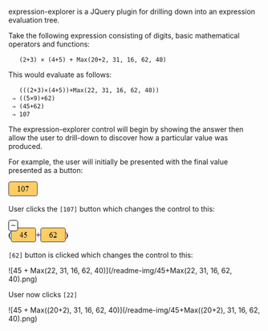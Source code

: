 expression-explorer is a JQuery plugin for drilling down into an expression evaluation tree.

Take the following expression consisting of digits, basic mathematical operators and functions:

       (2+3) × (4+5) + Max(20+2, 31, 16, 62, 40)
This would evaluate as follows:

       (((2+3)×(4+5))+Max(22, 31, 16, 62, 40))  
     ⇒ ((5×9)+62)  
     ⇒ (45+62)  
     ⇒ 107
The expression-explorer control will begin by showing the answer then allow the user to drill-down to discover how a particular value was produced.

For example, the user will initially be presented with the final value presented as a button:

![107](/readme-img/107.png)

User clicks the `[107]` button which changes the control to this:

![45+62](/readme-img/45+62.png)

`[62]` button is clicked which changes the control to this:

![45 + Max(22, 31, 16, 62, 40)](/readme-img/45+Max(22, 31, 16, 62, 40).png)

User now clicks `[22]`

![45 + Max((20+2), 31, 16, 62, 40)](/readme-img/45+Max((20+2), 31, 16, 62, 40).png)
